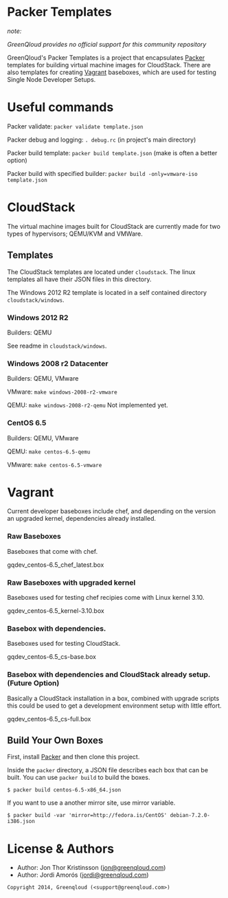 Packer Templates
================

*note:*

*GreenQloud provides no official support for this community repository*

GreenQloud's Packer Templates is a project that encapsulates [Packer](http://packer.io) templates for building virtual machine images for CloudStack. There are also templates for creating [Vagrant](http://vagrantup.com) baseboxes, which are used for testing Single Node Developer Setups.

# Useful commands

Packer validate: `packer validate template.json`

Packer debug and logging: `. debug.rc` (in project's main directory)

Packer build template: `packer build template.json` (make is often a better option)

Packer build with specified builder: `packer build -only=vmware-iso template.json`

# CloudStack

The virtual machine images built for CloudStack are currently made for two types of hypervisors; QEMU/KVM and VMWare.

## Templates

The CloudStack templates are located under `cloudstack`. The linux templates all have their JSON files in this directory.

The Windows 2012 R2 template is located in a self contained directory `cloudstack/windows`.

### Windows 2012 R2

Builders: QEMU

See readme in `cloudstack/windows`.

### Windows 2008 r2 Datacenter

Builders: QEMU, VMware

VMware: `make windows-2008-r2-vmware`

QEMU: `make windows-2008-r2-qemu` Not implemented yet.

### CentOS 6.5

Builders: QEMU, VMware

QEMU: `make centos-6.5-qemu`

VMware: `make centos-6.5-vmware`

# Vagrant

Current developer baseboxes include chef, and depending on the version an upgraded
kernel, dependencies already installed.

### Raw Baseboxes

Baseboxes that come with chef.

gqdev_centos-6.5_chef_latest.box

### Raw Baseboxes with upgraded kernel

Baseboxes used for testing chef recipies come with Linux kernel 3.10.

gqdev_centos-6.5_kernel-3.10.box

### Basebox with dependencies.

Baseboxes used for testing CloudStack.

gqdev_centos-6.5_cs-base.box

### Basebox with dependencies and CloudStack already setup. (Future Option)

Basically a CloudStack installation in a box, combined with upgrade scripts this could be used to get a development environment setup with little effort.

gqdev_centos-6.5_cs-full.box

## Build Your Own Boxes

First, install [Packer](http://packer.io) and then clone this project.

Inside the `packer` directory, a JSON file describes each box that can be built. You can use `packer build` to build the
boxes.

    $ packer build centos-6.5-x86_64.json

If you want to use a another mirror site, use mirror variable.

    $ packer build -var 'mirror=http://fedora.is/CentOS' debian-7.2.0-i386.json


# License & Authors

- Author: Jon Thor Kristinsson (<jon@greenqloud.com>)
- Author: Jordi Amorós (<jordi@greenqloud.com>)

```text
Copyright 2014, Greenqloud (<support@greenqloud.com>)
```
